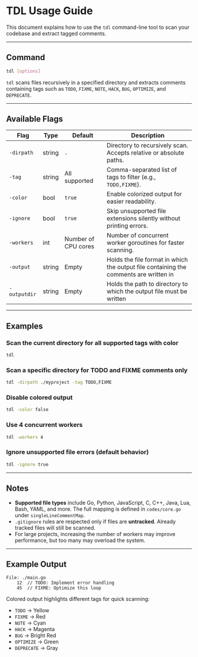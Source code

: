 # TDL Usage Guide

This document explains how to use the `tdl` command-line tool to scan your codebase and extract tagged comments.

---

## Command

```bash
tdl [options]
```

`tdl` scans files recursively in a specified directory and extracts comments containing tags such as `TODO`, `FIXME`, `NOTE`, `HACK`, `BUG`, `OPTIMIZE`, and `DEPRECATE`.

---

## Available Flags

| Flag         | Type   | Default             | Description                                                                           |
| ------------ | ------ | ------------------- | ------------------------------------------------------------------------------------- |
| `-dirpath`   | string | `.`                 | Directory to recursively scan. Accepts relative or absolute paths.                    |
| `-tag`       | string | All supported       | Comma-separated list of tags to filter (e.g., `TODO,FIXME`).                          |
| `-color`     | bool   | `true`              | Enable colorized output for easier readability.                                       |
| `-ignore`    | bool   | `true`              | Skip unsupported file extensions silently without printing errors.                    |
| `-workers`   | int    | Number of CPU cores | Number of concurrent worker goroutines for faster scanning.                           |
| `-output`    | string | Empty               | Holds the file format in which the output file containing the comments are written in |
| `-outputdir` | string | Empty               | Holds the path to directory to which the output file must be written                  |

---

## Examples

### Scan the current directory for all supported tags with color

```bash
tdl
```

### Scan a specific directory for TODO and FIXME comments only

```bash
tdl -dirpath ./myproject -tag TODO,FIXME
```

### Disable colored output

```bash
tdl -color false
```

### Use 4 concurrent workers

```bash
tdl -workers 4
```

### Ignore unsupported file errors (default behavior)

```bash
tdl -ignore true
```

---

## Notes

- **Supported file types** include Go, Python, JavaScript, C, C++, Java, Lua, Bash, YAML, and more. The full mapping is defined in `codes/core.go` under `singleLineCommentMap`.
- `.gitignore` rules are respected only if files are **untracked**. Already tracked files will still be scanned.
- For large projects, increasing the number of workers may improve performance, but too many may overload the system.

---

## Example Output

```
File: ./main.go
    12  // TODO: Implement error handling
    45  // FIXME: Optimize this loop
```

Colored output highlights different tags for quick scanning:

- `TODO` → Yellow
- `FIXME` → Red
- `NOTE` → Cyan
- `HACK` → Magenta
- `BUG` → Bright Red
- `OPTIMIZE` → Green
- `DEPRECATE` → Gray

